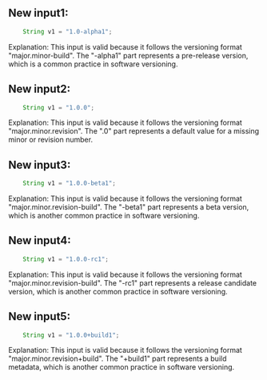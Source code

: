 ## New input1:
```java
    String v1 = "1.0-alpha1";
```
Explanation: This input is valid because it follows the versioning format "major.minor-build". The "-alpha1" part represents a pre-release version, which is a common practice in software versioning.

## New input2:
```java
    String v1 = "1.0.0";
```
Explanation: This input is valid because it follows the versioning format "major.minor.revision". The ".0" part represents a default value for a missing minor or revision number.

## New input3:
```java
    String v1 = "1.0.0-beta1";
```
Explanation: This input is valid because it follows the versioning format "major.minor.revision-build". The "-beta1" part represents a beta version, which is another common practice in software versioning.

## New input4:
```java
    String v1 = "1.0.0-rc1";
```
Explanation: This input is valid because it follows the versioning format "major.minor.revision-build". The "-rc1" part represents a release candidate version, which is another common practice in software versioning.

## New input5:
```java
    String v1 = "1.0.0+build1";
```
Explanation: This input is valid because it follows the versioning format "major.minor.revision+build". The "+build1" part represents a build metadata, which is another common practice in software versioning.
